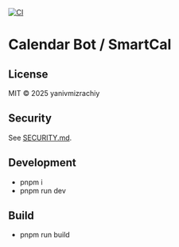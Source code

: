 [![CI](https://github.com/yanivmizrachiy/calendar-bot/actions/workflows/ci.yml/badge.svg)](https://github.com/yanivmizrachiy/calendar-bot/actions/workflows/ci.yml)

# Calendar Bot / SmartCal

## License
MIT © 2025 yanivmizrachiy

## Security
See [SECURITY.md](SECURITY.md).

## Development
- pnpm i
- pnpm run dev

## Build
- pnpm run build
